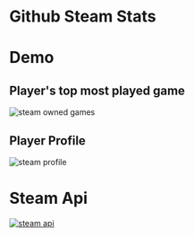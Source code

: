 # Github Steam Stats

# Demo

## Player's top most played game

![steam owned games](https://githubsteamstats.herokuapp.com/api/getOwnedGames/76561198134424238?limit=6&boarderColor=purple&bgColor=purple&textColor=white)

## Player Profile

![steam profile](https://githubsteamstats.herokuapp.com/api/getPlayerSummaries/76561198134424238?boarderColor=white&boarderWidth=2&bgColor=#282a36)

# Steam Api
[![steam api](https://upload.wikimedia.org/wikipedia/commons/thumb/a/ae/Steam_logo.svg/320px-Steam_logo.svg.png)](https://developer.valvesoftware.com/wiki/Steam_Web_API)
